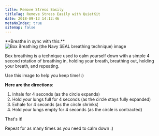 ```yaml
---
title: Remove Stress Easily
titleTag: Remove Stress Easily with QuietKit
date: 2018-09-13 14:12:46
metaNoIndex: true
sitemap: false
---
```


<div class="center-all-div">
**Breathe in sync with this:**

<img src="/img/box-breathing-4x-v03.gif" alt="Box Breathing (the Navy SEAL breathing technique) image">

</div>

Box breathing is a technique used to calm yourself down with a simple 4 second rotation of breathing in, holding your breath, breathing out, holding your breath, and repeating.

Use this image to help you keep time! :)

**Here are the directions**:
1. Inhale for 4 seconds (as the circle expands)
2. Hold your lungs full for 4 seconds (as the circle stays fully expanded)
3. Exhale for 4 seconds (as the circle shrinks)
4. Hold your lungs empty for 4 seconds (as the circle is contracted)

That's it!

Repeat for as many times as you need to calm down  :)

